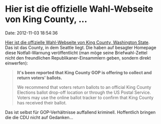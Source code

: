 Hier ist die offizielle Wahl-Webseite von King County, \...
===========================================================

Date: 2012-11-03 18:54:36

[Hier ist die offizielle Wahl-Webseite von King County, Washington
State](http://www.kingcounty.gov/elections.aspx). Das ist das County, in
dem Seattle liegt. Die haben auf besagter Homepage diese Notfall-Warnung
veröffentlicht (man möge seine Briefwahl-Zettel nicht den freundlichen
Republikaner-Einsammlern geben, sondern direkt einwerfen):

> **It's been reported that King County GOP is offering to collect and
> return voters' ballots.**
>
> We recommend that voters return ballots to an official King County
> Elections ballot drop-off location or through the US Postal Service.
> Voters may use the online ballot tracker to confirm that King County
> has received their ballot.

Das ist selbst für GOP-Verhältnisse auffallend kriminell. Hoffentlich
bringen die die CDU nicht auf Gedanken\...
